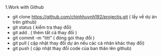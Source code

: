 1.Work with Github
  - git clone https://github.com/chinhhuynh192/projectjs.git ( lấy về dự án trên github)
  - git status ( kiểm tra thay đổi)
  - git add . ( thêm tất cả thay đổi )
  - git commit -m "titt" ( đóng gói thay đổi )
  - git pull ( cập nhật thay đổi dự án nếu các cá nhân khác thay đổi)
  - git push ( cập nhật thay đổi code của ban thân lên github)
